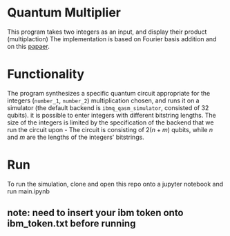 # Quantum Multiplier

This program takes two integers as an input, and display their product (multiplaction)
The implementation is based on Fourier basis addition and on this [papaer](https://arxiv.org/pdf/1411.5949v2.pdf).

# Functionality

The program synthesizes a specific quantum circuit appropriate for the integers (`number_1`, `number_2`) multiplication chosen, and runs it on a simulator (the default backend is `ibmq_qasm_simulator`, consisted of 32 qubits).
it is possible to enter integers with different bitstring lengths.
The size of the integers is limited by the specification of the backend that we run the circuit upon - The circuit is consisting of $2(n + m)$ qubits, while $n$ and $m$ are the lengths of the integers' bitstrings.

# Run
To run the simulation, clone and open this repo onto a jupyter notebook and run main.ipynb

## note: need to insert your ibm token onto ibm_token.txt before running 